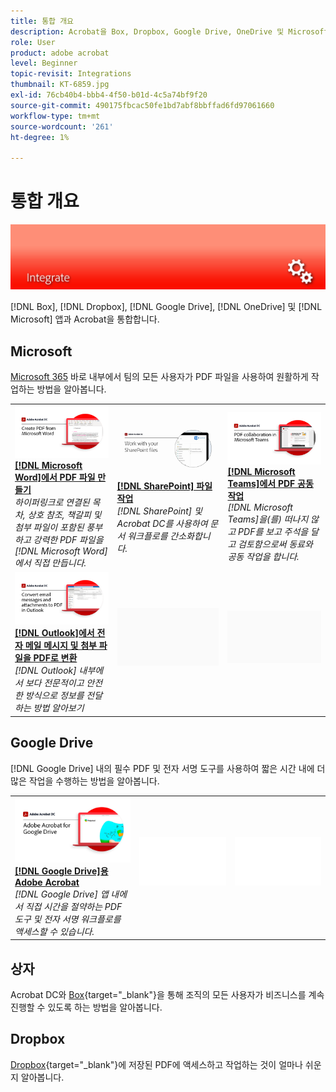 ```yaml
---
title: 통합 개요
description: Acrobat을 Box, Dropbox, Google Drive, OneDrive 및 Microsoft 앱과 통합
role: User
product: adobe acrobat
level: Beginner
topic-revisit: Integrations
thumbnail: KT-6859.jpg
exl-id: 76cb40b4-bbb4-4f50-b01d-4c5a74bf9f20
source-git-commit: 490175fbcac50fe1bd7abf8bbffad6fd97061660
workflow-type: tm+mt
source-wordcount: '261'
ht-degree: 1%

---
```


# 통합 개요

![Acrobat 통합 이미지](../assets/Hero-Integrate.png)

[!DNL Box], [!DNL Dropbox], [!DNL Google Drive], [!DNL OneDrive] 및 [!DNL Microsoft] 앱과 Acrobat을 통합합니다.

## Microsoft

[Microsoft 365](https://www.adobe.com/documentcloud/integrations/microsoft-office-365.html) 바로 내부에서 팀의 모든 사용자가 PDF 파일을 사용하여 원활하게 작업하는 방법을 알아봅니다.

<table style="table-layout:fixed">
<tr>
  <td>
    <a href="createfromword.md">
      <img alt="Microsoft Word에서 PDF 파일 만들기" src="../assets/CreateWord.png" />
    </a>
    <div>
    <a href="createfromword.md"><strong>[!DNL Microsoft Word]에서 PDF 파일 만들기</strong></a>
    </div>
    <em>하이퍼링크로 연결된 목차, 상호 참조, 책갈피 및 첨부 파일이 포함된 풍부하고 강력한 PDF 파일을 [!DNL Microsoft Word]에서 직접 만듭니다.</em>
    <br>
  </td>
  <td>
    <a href="acrobatandsp.md">
      <img alt="[!DNL SharePoint] 파일 작업" src="../assets/SharePoint.png" />
    </a>
    <div>
    <a href="acrobatandsp.md"><strong>[!DNL SharePoint] 파일 작업</strong></a>
    </div>
    <em>[!DNL SharePoint] 및 Acrobat DC를 사용하여 문서 워크플로를 간소화합니다.</em>
    <br>
  </td>  
  <td>
    <a href="acrobatandteams.md">
      <img alt="[!DNL Microsoft Teams]에서 PDF 공동 작업" src="../assets/MicrosoftTeams.png" />
    </a>
    <div>
    <a href="acrobatandteams.md"><strong>[!DNL Microsoft Teams]에서 PDF 공동 작업</strong></a>
    </div>
    <em>[!DNL Microsoft Teams]을(를) 떠나지 않고 PDF를 보고 주석을 달고 검토함으로써 동료와 공동 작업을 합니다.</em>
    <br>
  </td>
</tr>
<tr>
  <td>
    <a href="outlook.md">
      <img alt="Outlook에서 전자 메일 메시지 및 첨부 파일을 PDF로 변환" src="../assets/Outlook.jpg" />
    </a>
    <div>
    <a href="outlook.md"><strong>[!DNL Outlook]에서 전자 메일 메시지 및 첨부 파일을 PDF로 변환</strong></a>
    </div>
    <em>[!DNL Outlook] 내부에서 보다 전문적이고 안전한 방식으로 정보를 전달하는 방법 알아보기</em>
    <br>
  </td>
  <td>
   <img alt="스페이서" src="../assets/Grayspacer.png" />
    <div>
    <br>
  </td>
  <td>
   <img alt="스페이서" src="../assets/Grayspacer.png" />
    <div>
    <br>
  </td>
</tr>
</table>

## Google Drive

[!DNL Google Drive] 내의 필수 PDF 및 전자 서명 도구를 사용하여 짧은 시간 내에 더 많은 작업을 수행하는 방법을 알아봅니다.

<table style="table-layout:fixed">
<tr>
  <td>
    <a href="acrobatandgoogle.md">
      <img alt="Google 드라이브용 Adobe Acrobat" src="../assets/acrobatgoogle.jpg" />
    </a>
    <div>
    <a href="acrobatandgoogle.md"><strong>[!DNL Google Drive]용 Adobe Acrobat</strong></a>
    </div>
    <em>[!DNL Google Drive] 앱 내에서 직접 시간을 절약하는 PDF 도구 및 전자 서명 워크플로를 액세스할 수 있습니다.</em>
    <br>
  </td>
  <td>
   <img alt="스페이서" src="../assets/Whitespacer.png" />
    <div>
    <br>
  </td>
  <td>
   <img alt="스페이서" src="../assets/Whitespacer.png" />
    <div>
    <br>
  </td>
</tr>
</table>

## 상자

Acrobat DC와 [Box](https://www.adobe.com/documentcloud/integrations/box.html){target=&quot;_blank&quot;}을 통해 조직의 모든 사용자가 비즈니스를 계속 진행할 수 있도록 하는 방법을 알아봅니다.

## Dropbox

[Dropbox](https://www.adobe.com/documentcloud/integrations/dropbox.html){target=&quot;_blank&quot;}에 저장된 PDF에 액세스하고 작업하는 것이 얼마나 쉬운지 알아봅니다.
